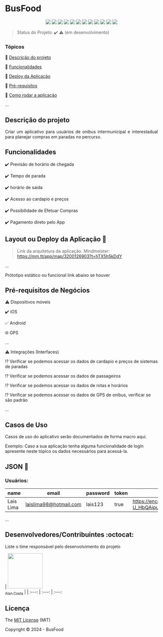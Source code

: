 <h1>BusFood</h1> 

<p align="center">
  <img src="https://img.shields.io/static/v1?label=python&message=laguage&color=blue&style=for-the-badge&logo=Python"/>
  <img src="http://img.shields.io/static/v1?label=Flask&message=2.6.3&color=red&style=for-the-badge&logo=Flask"/>
  <img src="http://img.shields.io/static/v1?label=jinja2&message=2.0.3&color=green&style=for-the-badge&logo=jinja"/>
  <img src="https://img.shields.io/static/v1?label=firebase&message=database&color=blue&style=for-the-badge&logo=firebase"/>
  <img src="https://img.shields.io/static/v1?label=mongodb&message=database&color=green&style=for-the-badge&logo=mongodb"/>
  <img src="http://img.shields.io/static/v1?label=Tailwindcss%20&message=3.4.1&color=blue&style=for-the-badge&logo=tailwindcss"/>
  <img src="http://img.shields.io/static/v1?label=html5%20&message=5.0.0&color=red&style=for-the-badge&logo=html5"/>
  <img src="http://img.shields.io/static/v1?label=css3%20&message=3.0.0&color=green&style=for-the-badge&logo=css3"/>
  <img src="https://img.shields.io/static/v1?label=aws-cdk&message=deploy&color=blue&style=for-the-badge&logo=aws-cdk"/>
  <img src="http://img.shields.io/static/v1?label=License&message=MIT&color=green&style=for-the-badge"/>
  <img src="http://img.shields.io/static/v1?label=TESTES&message=%3E100&color=GREEN&style=for-the-badge"/>
   <img src="http://img.shields.io/static/v1?label=STATUS&message=EM%20DESENVOLVIMENTO&color=RED&style=for-the-badge"/>
   <!-- <img src="http://img.shields.io/static/v1?label=STATUS&message=CONCLUIDO&color=GREEN&style=for-the-badge"/> -->
</p>

> Status do Projeto: :heavy_check_mark: :warning: (em desenvolvimento)

### Tópicos 

:small_blue_diamond: [Descrição do projeto](#descrição-do-projeto)

:small_blue_diamond: [Funcionalidades](#funcionalidades)

:small_blue_diamond: [Deploy da Aplicação](#deploy-da-aplicação-dash)

:small_blue_diamond: [Pré-requisitos](#pré-requisitos)

:small_blue_diamond: [Como rodar a aplicação](#como-rodar-a-aplicação-arrow_forward)

... 

<!-- Insira os tópicos do README em links para facilitar a navegação do leitor -->

## Descrição do projeto 

<p align="justify">
  Criar um aplicativo para usuários de onibus intermunicipal e interestadual para planejar compras em paradas no percurso.
</p>

## Funcionalidades

:heavy_check_mark: Previsão de horário de chegada  

:heavy_check_mark: Tempo de parada  

:heavy_check_mark: horário de saida  

:heavy_check_mark: Acesso ao cardapio e preços

:heavy_check_mark: Possibilidade de Efetuar Compras

:heavy_check_mark: Pagamento direto pelo App

## Layout ou Deploy da Aplicação :dash:

> Link da arquitetura da aplicação. Mindmeister: https://mm.tt/app/map/3200126903?t=hTX5h5kDdY

... 

Prótotipo estático ou funcional link abaixo se houver

## Pré-requisitos de Negócios

:warning: Dispositivos móveis

  ✔️ iOS

  ✅ Android

  🌐 GPS

...

:warning: Integrações (Interfaces)

⁉️ Verificar se podemos acessar os dados de cardapio e preços de sistemas de paradas

⁉️ Verificar se podemos acessar os dados de passageiros

⁉️ Verificar se podemos acessar os dados de rotas e horários

⁉️ Verificar se podemos acessar os dados de GPS de onibus, verificar se são padrão

...

<!-- Liste todas as dependencias e libs que o usuário deve ter instalado na máquina antes de rodar a aplicação 

## Como rodar a aplicação :arrow_forward:

No terminal, clone o projeto: 

```
git clone https://github.com/React-Bootcamp-WoMarkersCode/certificate-generator
```

... 

Coloque um passo a passo para rodar a sua aplicação. **Dica: clone o próprio projeto e verfique se o passo a passo funciona**

## Como rodar os testes

Coloque um passo a passo para executar os testes

```
$ npm test, rspec, etc 
``` -->

## Casos de Uso

Casos de uso do aplicativo serão documentados de forma macro aqui.

Exemplo: Caso a sua aplicação tenha alguma funcionalidade de login apresente neste tópico os dados necessários para acessá-la.

## JSON :floppy_disk:

### Usuários: 

|name|email|password|token|avatar|
| -------- |-------- |-------- |-------- |-------- |
|Lais Lima|laislima98@hotmail.com|lais123|true|https://encrypted-tbn0.gstatic.com/images?q=tbn%3AANd9GcS9-U_HbQAipum9lWln3APcBIwng7T46hdBA42EJv8Hf6Z4fDT3&usqp=CAU|

... 

<!-- Se quiser, coloque uma amostra do banco de dados 

## Iniciando/Configurando banco de dados

Se for necessário configurar algo antes de iniciar o banco de dados insira os comandos a serem executados 

## Linguagens, dependencias e libs utilizadas :books:

- [React](https://pt-br.reactjs.org/docs/create-a-new-react-app.html)
- [React PDF](https://react-pdf.org/)

...

Liste as tecnologias utilizadas no projeto que **não** forem reconhecidas pelo Github 

## Resolvendo Problemas :exclamation:

Em [issues]() foram abertos alguns problemas gerados durante o desenvolvimento desse projeto e como foram resolvidos. 

## Tarefas em aberto

Se for o caso, liste tarefas/funcionalidades que ainda precisam ser implementadas na sua aplicação

:memo: Tarefa 1 

:memo: Tarefa 2 

:memo: Tarefa 3  -->

## Desenvolvedores/Contribuintes :octocat:

Liste o time responsável pelo desenvolvimento do projeto

| [<img src="https://avatars.githubusercontent.com/u/7583293?v=4" width=115><br><sub>Alan Costa</sub>](https://github.com/alanamaralcosta) | 
| :---: | :---: | :---: 

## Licença 

The [MIT License]() (MIT)

Copyright :copyright: 2024 - BusFood
